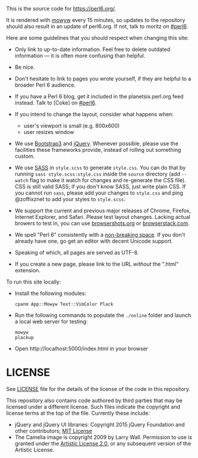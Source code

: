 This is the source code for <https://perl6.org/>.

It is rendered with [mowyw](https://perlgeek.de/en/software/mowyw)
every 15 minutes, so updates to the repository should also result in
an update of perl6.org. If not, talk to moritz on
[#perl6](https://chat.mibbit.com/?channel=%23perl6&server=irc.freenode.net).

Here are some guidelines that you should respect when changing this site:

  * Only link to up-to-date information. Feel free to delete outdated
    information — it is often more confusing than helpful.

  * Be nice.

  * Don't hesitate to link to pages you wrote yourself, if they are helpful to
    a broader Perl 6 audience.

  * If you have a Perl 6 blog, get it included in the planetsix.perl.org feed
    instead. Talk to \[Coke\] on [#perl6](irc://irc.freenode.net/perl6).

  * If you intend to change the layout, consider what happens when:

      - user's viewport is small (e.g. 800x600)
      - user resizes window

  * We use [Bootstrap3](http://getbootstrap.com/) and
    [jQuery](http://jquery.com/). Whenever possible, please use the facilities
    these frameworks provide, instead of rolling out something custom.

  * We use [SASS](http://sass-lang.com/) in `style.scss` to generate
    `style.css`. You can do that by running `sass style.scss:style.css` inside
    the `source` directory (add `--watch` flag to make it watch for changes
    and re-generate the CSS file). CSS is still valid SASS; if you
    don't know SASS, just write plain CSS. If you cannot run `sass`, please
    add your changes to `style.css` and ping @zoffixznet to add your styles
    to `style.scss`.

  * We support the current and previous major releases of Chrome, Firefox,
    Internet Explorer, and Safari. Please test layout changes. Lacking actual
    browers to test in, you can use [browsershots.org](http://browsershots.org)
    or [browserstack.com](http://browserstack.com).

  * We spell "Perl 6" consistently with a
    [non-breaking space](https://en.wikipedia.org/wiki/Non-breaking_space#Keyboard_entry_methods).
    If you don't already have one, go get an editor with decent Unicode support.

  * Speaking of which, all pages are served as UTF-8.

  * If you create a new page, please link to the URL *without* the
    ".html" extension.

To run this site locally:

  - Install the following modules:

    `cpanm App::Mowyw Text::VimColor Plack`

  - Run the following commands to populate the `./online` folder and launch a local web server for testing:
    ```
    mowyw
    plackup
    ```
  - Open http://localhost:5000/index.html in your browser

# LICENSE

See [LICENSE](LICENSE) file for the details of the license of the code in this repository.

This repository also contains code authored by third parties that may be licensed under a different license. Such
files indicate the copyright and license terms at the top of the file. Currently these include:

* jQuery and jQuery UI libraries: Copyright 2015 jQuery Foundation and other contributors; [MIT License](http://creativecommons.org/licenses/MIT)
* The Camelia image is copyright 2009 by Larry Wall. Permission to use is granted under the [Artistic License 2.0](License), or any subsequent version
of the Artistic License.
